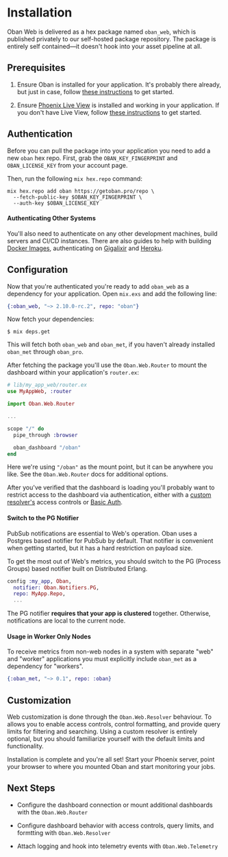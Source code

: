 # Installation

Oban Web is delivered as a hex package named `oban_web`, which is published privately to our
self-hosted package repository. The package is entirely self contained—it doesn't hook into your
asset pipeline at all.

## Prerequisites

1. Ensure Oban is installed for your application. It's probably there already, but just in case,
   follow [these instructions][oi] to get started.

2. Ensure [Phoenix Live View][plv] is installed and working in your application. If you don't have
   Live View, follow [these instructions][lvi] to get started.

## Authentication

Before you can pull the package into your application you need to add a new `oban` hex repo.
First, grab the `OBAN_KEY_FINGERPRINT` and `OBAN_LICENSE_KEY` from your account page.

Then, run the following `mix hex.repo` command:

```console
mix hex.repo add oban https://getoban.pro/repo \
  --fetch-public-key $OBAN_KEY_FINGERPRINT \
  --auth-key $OBAN_LICENSE_KEY
```

#### Authenticating Other Systems

You'll also need to authenticate on any other development machines, build servers and CI/CD
instances. There are also guides to help with building [Docker Images][do], authenticating on
[Gigalixir][gi] and [Heroku][he].

## Configuration

Now that you're authenticated you're ready to add `oban_web` as a dependency for your application.
Open `mix.exs` and add the following line:

```elixir
{:oban_web, "~> 2.10.0-rc.2", repo: "oban"}
```

Now fetch your dependencies:

```console
$ mix deps.get
```

This will fetch both `oban_web` and `oban_met`, if you haven't already installed `oban_met`
through `oban_pro`.

After fetching the package you'll use the `Oban.Web.Router` to mount the dashboard within your
application's `router.ex`:

```elixir
# lib/my_app_web/router.ex
use MyAppWeb, :router

import Oban.Web.Router

...

scope "/" do
  pipe_through :browser

  oban_dashboard "/oban"
end
```

Here we're using `"/oban"` as the mount point, but it can be anywhere you like. See the
`Oban.Web.Router` docs for additional options.

After you've verified that the dashboard is loading you'll probably want to restrict access to the
dashboard via authentication, either with a [custom resolver's][ac] access controls or [Basic
Auth][ba].

#### Switch to the PG Notifier

PubSub notifications are essential to Web's operation. Oban uses a Postgres based notifier for
PubSub by default. That notifier is convenient when getting started, but it has a hard restriction
on payload size.

To get the most out of Web's metrics, you should switch to the PG (Process Groups) based notifier
built on Distributed Erlang.

```elixir
config :my_app, Oban,
  notifier: Oban.Notifiers.PG,
  repo: MyApp.Repo,
  ...
```

The PG notifier **requires that your app is clustered** together. Otherwise, notifications are
local to the current node.

#### Usage in Worker Only Nodes

To receive metrics from non-web nodes in a system with separate "web" and "worker" applications
you must explicitly include `oban_met` as a dependency for "workers".

```elixir
{:oban_met, "~> 0.1", repo: :oban}
```

## Customization

Web customization is done through the `Oban.Web.Resolver` behaviour. To allows you to enable
access controls, control formatting, and provide query limits for filtering and searching. Using a
custom resolver is entirely optional, but you should familiarize yourself with the default
limits and functionality.

Installation is complete and you're all set! Start your Phoenix server, point your browser to
where you mounted Oban and start monitoring your jobs.

## Next Steps

* Configure the dashboard connection or mount additional dashboards with the `Oban.Web.Router`

* Configure dashboard behavior with access controls, query limits, and formtting with
  `Oban.Web.Resolver`

* Attach logging and hook into telemetry events with `Oban.Web.Telemetry`

[plv]: https://github.com/phoenixframework/phoenix_live_view
[lvi]: https://github.com/phoenixframework/phoenix_live_view#installation
[ac]: Oban.Web.Resolver.html#c:resolve_access/1
[ba]: https://hexdocs.pm/basic_auth/readme.html
[oi]: installation.html
[do]: https://getoban.pro/docs/pro/docker.html
[gi]: https://getoban.pro/docs/pro/gigalixir.html
[he]: https://getoban.pro/docs/pro/heroku.html
